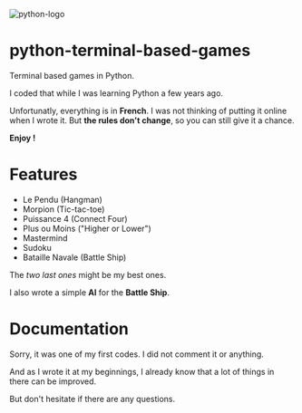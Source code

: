 ![python-logo](https://1.bp.blogspot.com/-LshS-fBI0kU/WY1cr4hpX0I/AAAAAAAA8Sg/iRmQLTxihYc1IfbR4C0PLqVD9fb8ywfxgCLcBGAs/s1600/Python_logo_and_wordmark.svg.png)

# python-terminal-based-games

Terminal based games in Python.

I coded that while I was learning Python a few years ago.

Unfortunatly, everything is in **French**. I was not thinking of putting it online when I wrote it. But **the rules don't change**, so you can still give it a chance.

**Enjoy !**

# Features

- Le Pendu (Hangman)
- Morpion (Tic-tac-toe)
- Puissance 4 (Connect Four)
- Plus ou Moins ("Higher or Lower")
- Mastermind
- Sudoku
- Bataille Navale (Battle Ship)

The *two last ones* might be my best ones.

I also wrote a simple **AI** for the **Battle Ship**.

# Documentation

Sorry, it was one of my first codes. I did not comment it or anything.

And as I wrote it at my beginnings, I already know that a lot of things in there can be improved.

But don't hesitate if there are any questions.
